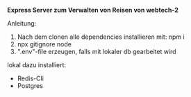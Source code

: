 **Express Server zum Verwalten von Reisen von webtech-2**

Anleitung:

1. Nach dem clonen alle dependencies installieren mit: npm i
2. npx gitignore node
3. ".env"-file erzeugen, falls mit lokaler db gearbeitet wird

lokal dazu installiert:
- Redis-Cli
- Postgres
